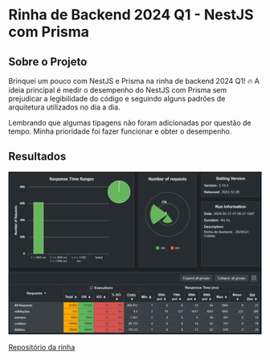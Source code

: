 # Rinha de Backend 2024 Q1 - NestJS com Prisma

## Sobre o Projeto
Brinquei um pouco com NestJS e Prisma na rinha de backend 2024 Q1! 🔥 A ideia principal é medir o desempenho do NestJS com Prisma sem prejudicar a legibilidade do código e seguindo alguns padrões de arquitetura utilizados no dia a dia.

Lembrando que algumas tipagens não foram adicionadas por questão de tempo. Minha prioridade foi fazer funcionar e obter o desempenho.

## Resultados
![Resultado da Rinha](assets/resultado-rinha.png)


[Repositório da rinha](https://github.com/zanfranceschi/rinha-de-backend-2024-q1)